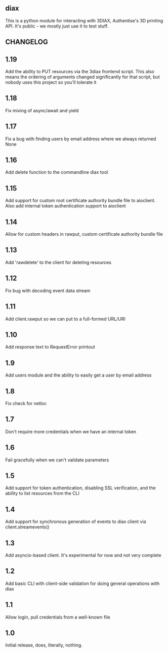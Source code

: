 diax
----

This is a python module for interacting with 3DIAX, Authentise's 3D printing API. It's public - we mostly just use it to test stuff.

CHANGELOG
---------

1.19
----
Add the ability to PUT resources via the 3diax frontend script. This also means the ordering of arguments changed significantly for that script, but nobody uses this project so you'll tolerate it

1.18
----
Fix mixing of async/await and yield

1.17
----
Fix a bug with finding users by email address where we always returned None

1.16
----
Add delete function to the commandline diax tool

1.15
----

Add support for custom root certificate authority bundle file to aioclient. Also add internal token authentication support to aioclient

1.14
----
Allow for custom headers in rawput, custom certificate authority bundle file

1.13
----
Add 'rawdelete' to the client for deleting resources

1.12
----
Fix bug with decoding event data stream

1.11
----
Add client.rawput so we can put to a full-formed URL/URI

1.10
----
Add response text to RequestError printout

1.9
---
Add users module and the ability to easily get a user by email address

1.8
---
Fix check for netloc

1.7
---
Don't require more credentials when we have an internal token

1.6
---
Fail gracefully when we can't validate parameters

1.5
---
Add support for token authentication, disabling SSL verification, and the ability to list resources from the CLI

1.4
---
Add support for synchronous generation of events to diax client via client.streamevents()

1.3
---
Add asyncio-based client. It's experimental for now and not very complete

1.2
---
Add basic CLI with client-side validation for doing general operations with diax

1.1
---
Allow login, pull credentials from a well-known file

1.0
---
Initial release, does, literally, nothing.
